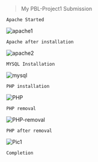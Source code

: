 >My PBL-Project1 Submission

```
Apache Started
```
![apache1](https://user-images.githubusercontent.com/46185705/129880159-0900c296-dc7e-4452-95dd-3f96a9ca08fc.jpg)

```
Apache after installation
```
![apache2](https://user-images.githubusercontent.com/46185705/129881134-530887f1-983b-4bd0-9092-672723919bbb.jpg)

```
MYSQL Installation
```
![mysql](https://user-images.githubusercontent.com/46185705/129881441-7e0df2e5-74e2-4d74-adfe-1707155fee66.jpg)

```
PHP installation
```
![PHP](https://user-images.githubusercontent.com/46185705/129881667-d3d479e0-8170-4455-960d-deacff2f5ba2.jpg)

```
PHP removal
```
![PHP-removal](https://user-images.githubusercontent.com/46185705/129881837-fb775b6e-9fbd-4792-adf1-1088ab9eb475.jpg)

```
PHP after removal
```
![Pic1](https://user-images.githubusercontent.com/46185705/129881947-5a94ca3e-21c4-4fde-82f4-8819b5bb4413.png)

`Completion`
